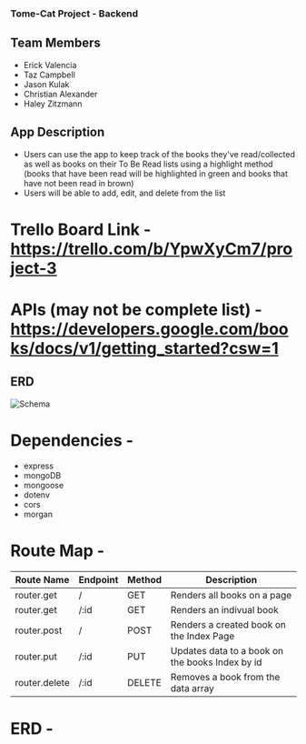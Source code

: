### Tome-Cat Project - Backend

## Team Members
- Erick Valencia
- Taz Campbell
- Jason Kulak
- Christian Alexander
- Haley Zitzmann 

## App Description 
- Users can use the app to keep track of the books they've read/collected as well as books on their To Be Read lists using a highlight method (books that have been read will be highlighted in green and books that have not been read in brown)
- Users will be able to add, edit, and delete from the list

# Trello Board Link - https://trello.com/b/YpwXyCm7/project-3
# APIs (may not be complete list) - https://developers.google.com/books/docs/v1/getting_started?csw=1

## ERD
![Schema](https://i.imgur.com/ObybYXo.jpg)

# Dependencies - 
- express
- mongoDB
- mongoose
- dotenv
- cors
- morgan

# Route Map - 
| Route Name  | Endpoint | Method | Description                 |
| ----------- | -------- | ------ | --------------------------- |
| router.get |  /   | GET    | Renders all books on a page |
| router.get | /:id | GET | Renders an indivual book |
| router.post |  /   | POST    | Renders a created book on the Index Page |
| router.put | /:id   | PUT    | Updates data to a book on the books Index by id |
| router.delete | /:id   | DELETE   | Removes a book from the data array |

# ERD - 

